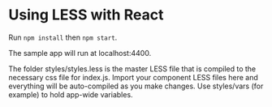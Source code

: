 # Using LESS with React

Run ```npm install``` then ```npm start```.

The sample app will run at localhost:4400. 

The folder styles/styles.less is the master LESS file that is compiled to the necessary css file for index.js. Import your component LESS files here and everything will be auto-compiled as you make changes. Use styles/vars (for example) to hold app-wide variables. 
